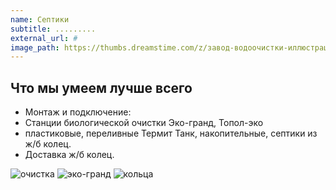 ```yaml
---
name: Септики
subtitle: .........
external_url: #
image_path: https://thumbs.dreamstime.com/z/завод-водоочистки-иллюстрация-вектора-плоская-134087327.jpg
---
```


## Что мы умеем лучше всего

* Монтаж и подключение:
* Станции биологической очистки Эко-гранд, Топол-эко
* пластиковые, переливные Термит Танк, накопительные, септики из ж/б колец.
* Доставка ж/б колец.

![очистка](https://thumbs.dreamstime.com/z/завод-водоочистки-иллюстрация-вектора-плоская-134087327.jpg)
![эко-гранд](https://septik.market/wp-content/uploads/2019/05/DSCN0037.jpg)
![кольца](http://abvseptik.ru/wp-content/uploads/2016/01/5465476487689.jpg)